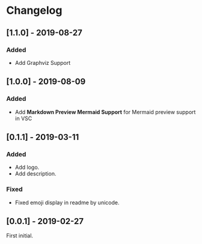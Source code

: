 <!-- Check [Keep a Changelog](http://keepachangelog.com/) for recommendations on how to structure this file. -->

# Changelog

## [1.1.0] - 2019-08-27

### Added

- Add Graphviz Support

## [1.0.0] - 2019-08-09

### Added

- Add **Markdown Preview Mermaid Support** for Mermaid preview support in VSC

## [0.1.1] - 2019-03-11

### Added

- Add logo.
- Add description.

### Fixed

- Fixed emoji display in readme by unicode.

## [0.0.1] - 2019-02-27

First initial.